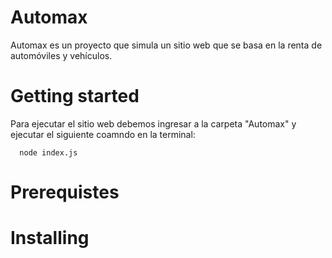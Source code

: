 # Automax
Automax es un proyecto que simula un sitio web que se basa en la renta de automóviles y vehículos.

# Getting started
Para ejecutar el sitio web debemos ingresar a la carpeta "Automax" y ejecutar el siguiente coamndo en la terminal:
```
  node index.js
```
# Prerequistes

# Installing
